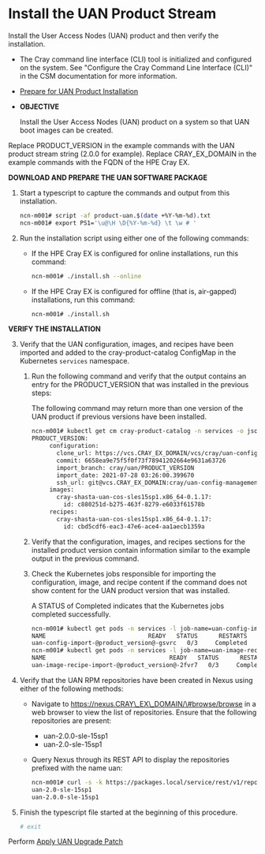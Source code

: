 # Install the UAN Product Stream

Install the User Access Nodes \(UAN\) product and then verify the installation.

- The Cray command line interface \(CLI\) tool is initialized and configured on the system. See "Configure the Cray Command Line Interface \(CLI\)" in the CSM documentation for more information.
- [Prepare for UAN Product Installation](Prepare_for_UAN_Product_Installation.md)

- **OBJECTIVE**

    Install the User Access Nodes \(UAN\) product on a system so that UAN boot images can be created.

Replace PRODUCT\_VERSION in the example commands with the UAN product stream string \(2.0.0 for example\). Replace CRAY\_EX\_DOMAIN in the example commands with the FQDN of the HPE Cray EX.

**DOWNLOAD AND PREPARE THE UAN SOFTWARE PACKAGE**

1. Start a typescript to capture the commands and output from this installation.

    ```bash
    ncn-m001# script -af product-uan.$(date +%Y-%m-%d).txt 
    ncn-m001# export PS1='\u@\H \D{%Y-%m-%d} \t \w # '
    ```

2. Run the installation script using either one of the following commands:

    - If the HPE Cray EX is configured for online installations, run this command:

        ```bash
        ncn-m001# ./install.sh --online
        ```

    - If the HPE Cray EX is configured for offline \(that is, air-gapped\) installations, run this command:

        ```bash
        ncn-m001# ./install.sh
        ```

**VERIFY THE INSTALLATION**

3. Verify that the UAN configuration, images, and recipes have been imported and added to the cray-product-catalog ConfigMap in the Kubernetes `services` namespace.

    1. Run the following command and verify that the output contains an entry for the PRODUCT\_VERSION that was installed in the previous steps:

        The following command may return more than one version of the UAN product if previous versions have been installed.

        ```bash
        ncn-m001# kubectl get cm cray-product-catalog -n services -o json | jq -r .data.uan
        PRODUCT_VERSION:
             configuration:
               clone_url: https://vcs.CRAY_EX_DOMAIN/vcs/cray/uan-config-management.git
               commit: 6658ea9e75f5f0f73f78941202664e9631a63726
               import_branch: cray/uan/PRODUCT_VERSION
               import_date: 2021-07-28 03:26:00.399670
               ssh_url: git@vcs.CRAY_EX_DOMAIN:cray/uan-config-management.git
             images:
               cray-shasta-uan-cos-sles15sp1.x86_64-0.1.17:
                 id: c880251d-b275-463f-8279-e6033f61578b
             recipes:
               cray-shasta-uan-cos-sles15sp1.x86_64-0.1.17:
                 id: cbd5cdf6-eac3-47e6-ace4-aa1aecb1359a
        ```

    2. Verify that the configuration, images, and recipes sections for the installed product version contain information similar to the example output in the previous command.

    3. Check the Kubernetes jobs responsible for importing the configuration, image, and recipe content if the command does not show content for the UAN product version that was installed.

        A STATUS of Completed indicates that the Kubernetes jobs completed successfully.

        ```bash
        ncn-m001# kubectl get pods -n services -l job-name=uan-config-import-@product_version@
        NAME                             READY   STATUS      RESTARTS   AGE
        uan-config-import-@product_version@-gsvrc   0/3     Completed   0          5m
        ncn-m001# kubectl get pods -n services -l job-name=uan-image-recipe-import-@product_version@
        NAME                                   READY   STATUS      RESTARTS   AGE
        uan-image-recipe-import-@product_version@-2fvr7   0/3     Completed   0          6m
        ```

4. Verify that the UAN RPM repositories have been created in Nexus using either of the following methods:

    - Navigate to https://nexus.CRAY\_EX\_DOMAIN/\#browse/browse in a web browser to view the list of repositories. Ensure that the following repositories are present:
        - uan-2.0.0-sle-15sp1
        - uan-2.0-sle-15sp1
    - Query Nexus through its REST API to display the repositories prefixed with the name uan:

        ```bash
        ncn-m001# curl -s -k https://packages.local/service/rest/v1/repositories | jq -r '.[] | select(.name | startswith("uan")) | .name'
        uan-2.0-sle-15sp1
        uan-2.0.0-sle-15sp1
        ```

5. Finish the typescript file started at the beginning of this procedure.

    ```bash
    # exit
    ```

Perform [Apply UAN Upgrade Patch](Apply_UAN_Upgrade_Patch.md)
